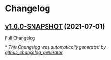 # Changelog

## [v1.0.0-SNAPSHOT](https://github.com/NASA-PDS/supplementer/tree/v1.0.0-SNAPSHOT) (2021-07-01)

[Full Changelog](https://github.com/NASA-PDS/supplementer/compare/a67fee2f301561bb15f6cb744b9ac0e4ae72b183...v1.0.0-SNAPSHOT)



\* *This Changelog was automatically generated by [github_changelog_generator](https://github.com/github-changelog-generator/github-changelog-generator)*
